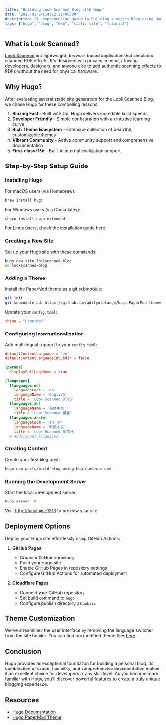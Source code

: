 ```yaml
---
title: "Building Look Scanned Blog with Hugo"
date: "2025-01-17T14:22:31+08:00"
description: "A comprehensive guide to building a modern blog using Hugo static site generator, covering installation, configuration, deployment, and customization tips for both beginners and experienced developers."
tags: ["hugo", "blog", "web", "static-site", "tutorial"]
---
```


## What is Look Scanned?

[Look Scanned](https://lookscanned.io) is a lightweight, browser-based application that simulates scanned PDF effects. It's designed with privacy in mind, allowing developers, designers, and anyone else to add authentic scanning effects to PDFs without the need for physical hardware.

## Why Hugo?

After evaluating several static site generators for the Look Scanned Blog, we chose Hugo for these compelling reasons:

1. **Blazing Fast** - Built with Go, Hugo delivers incredible build speeds
2. **Developer Friendly** - Simple configuration with an intuitive learning curve
3. **Rich Theme Ecosystem** - Extensive collection of beautiful, customizable themes
4. **Vibrant Community** - Active community support and comprehensive documentation
5. **First-class I18n** - Built-in internationalization support

## Step-by-Step Setup Guide

### Installing Hugo

For macOS users (via Homebrew):

```bash
brew install hugo
```

For Windows users (via Chocolatey):

```bash
choco install hugo-extended
```

For Linux users, check the installation guide [here](https://gohugo.io/installation/linux/).

### Creating a New Site

Set up your Hugo site with these commands:

```bash
hugo new site lookscanned-blog
cd lookscanned-blog
```

### Adding a Theme

Install the PaperMod theme as a git submodule:

```bash
git init
git submodule add https://github.com/adityatelange/hugo-PaperMod themes/PaperMod
```

Update your `config.toml`:

```toml
theme = "PaperMod"
```

### Configuring Internationalization

Add multilingual support to your `config.toml`:

```toml
defaultContentLanguage = 'en'
defaultContentLanguageInSubdir = false

[params]
  displayFullLangName = true

[languages]
  [languages.en]
    languageCode = 'en'
    languageName = 'English'
    title = 'Look Scanned Blog'
  [languages.zh]
    languageName = '简体中文'
    title = 'Look Scanned 博客'
  [languages.zh-tw]
    languageCode = 'zh-TW'
    languageName = '繁體中文'
    title = 'Look Scanned 部落格'
  # Additional languages...
```

### Creating Content

Create your first blog post:

```bash
hugo new posts/build-blog-using-hugo/index.en.md
```

### Running the Development Server

Start the local development server:

```bash
hugo server -D
```

Visit [http://localhost:1313](http://localhost:1313) to preview your site.

## Deployment Options

Deploy your Hugo site effortlessly using GitHub Actions:

1. **GitHub Pages**

   - Create a GitHub repository
   - Push your Hugo site
   - Enable GitHub Pages in repository settings
   - Configure GitHub Actions for automated deployment

2. **Cloudflare Pages**
   - Connect your GitHub repository
   - Set build command to `hugo`
   - Configure publish directory as `public`

## Theme Customization

We've streamlined the user interface by removing the language switcher from the site header. You can find our modified theme files [here](https://github.com/lookscanned/lookscanned-blog/blob/main/layouts/partials/header.html).

## Conclusion

Hugo provides an exceptional foundation for building a personal blog. Its combination of speed, flexibility, and comprehensive documentation makes it an excellent choice for developers at any skill level. As you become more familiar with Hugo, you'll discover powerful features to create a truly unique blogging experience.

## Resources

- [Hugo Documentation](https://gohugo.io/documentation/)
- [Hugo PaperMod Theme](https://github.com/adityatelange/hugo-PaperMod)
